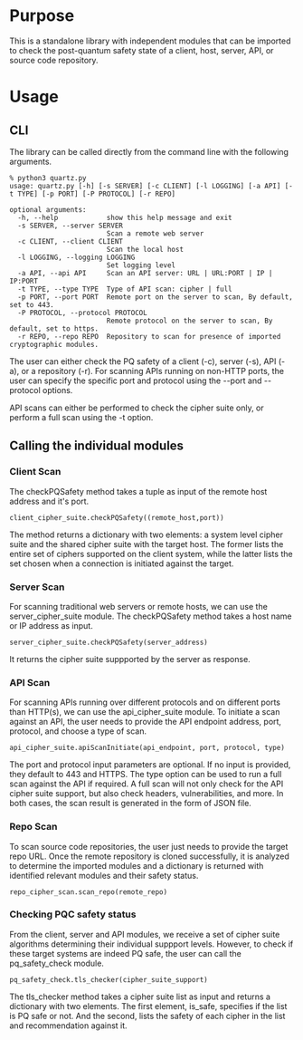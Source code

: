 # Purpose

This is a standalone library with independent modules that can be imported to check the post-quantum safety state of a client, host, server, API, or source code repository.

# Usage
## CLI
The library can be called directly from the command line with the following arguments.

```
% python3 quartz.py 
usage: quartz.py [-h] [-s SERVER] [-c CLIENT] [-l LOGGING] [-a API] [-t TYPE] [-p PORT] [-P PROTOCOL] [-r REPO]

optional arguments:
  -h, --help            show this help message and exit
  -s SERVER, --server SERVER
                        Scan a remote web server
  -c CLIENT, --client CLIENT
                        Scan the local host
  -l LOGGING, --logging LOGGING
                        Set logging level
  -a API, --api API     Scan an API server: URL | URL:PORT | IP | IP:PORT
  -t TYPE, --type TYPE  Type of API scan: cipher | full
  -p PORT, --port PORT  Remote port on the server to scan, By default, set to 443.
  -P PROTOCOL, --protocol PROTOCOL
                        Remote protocol on the server to scan, By default, set to https.
  -r REPO, --repo REPO  Repository to scan for presence of imported cryptographic modules.
```

The user can either check the PQ safety of a client (-c), server (-s), API (-a), or a repository (-r). For scanning APIs running on non-HTTP ports, the user can specify the specific port and protocol using the --port and --protocol options.

API scans can either be performed to check the cipher suite only, or perform a full scan using the -t option.

## Calling the individual modules
### Client Scan
The checkPQSafety method takes a tuple as input of the remote host address and it's port.
```
client_cipher_suite.checkPQSafety((remote_host,port))
```
The method returns a dictionary with two elements: a system level cipher suite and the shared cipher suite with the target host. The former lists the entire set of ciphers supported on the client system, while the latter lists the set chosen when a connection is initiated against the target.

### Server Scan
For scanning traditional web servers or remote hosts, we can use the server_cipher_suite module. The checkPQSafety method takes a host name or IP address as input.
```
server_cipher_suite.checkPQSafety(server_address)
```
It returns the cipher suite suppported by the server as response.

### API Scan
For scanning APIs running over different protocols and on different ports than HTTP(s), we can use the api_cipher_suite module. To initiate a scan against an API, the user needs to provide the API endpoint address, port, protocol, and choose a type of scan.
```
api_cipher_suite.apiScanInitiate(api_endpoint, port, protocol, type)
```
The port and protocol input parameters are optional. If no input is provided, they default to 443 and HTTPS. The type option can be used to run a full scan against the API if required. A full scan will not only check for the API cipher suite support, but also check headers, vulnerabilities, and more. In both cases, the scan result is generated in the form of JSON file.

### Repo Scan
To scan source code repositories, the user just needs to provide the target repo URL. Once the remote repository is cloned successfully, it is analyzed to determine the imported modules and a dictionary is returned with identified relevant modules and their safety status.
```
repo_cipher_scan.scan_repo(remote_repo)
```

### Checking PQC safety status
From the client, server and API modules, we receive a set of cipher suite algorithms determining their individual suppport levels. However, to check if these target systems are indeed PQ safe, the user can call the pq_safety_check module.
```
pq_safety_check.tls_checker(cipher_suite_support)
```
The tls_checker method takes a cipher suite list as input and returns a dictionary with two elements. The first element, is_safe, specifies if the list is PQ safe or not. And the second, lists the safety of each cipher in the list and recommendation against it.